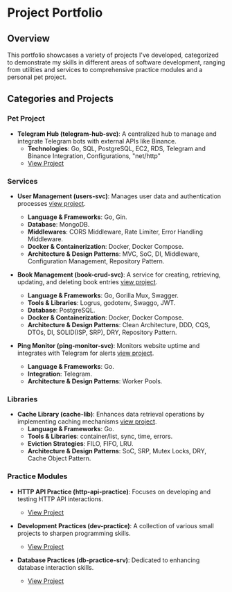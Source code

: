 # Project Portfolio

## Overview
This portfolio showcases a variety of projects I've developed, categorized to demonstrate my skills in different areas of software development, ranging from utilities and services to comprehensive practice modules and a personal pet project.

## Categories and Projects

### Pet Project
- **Telegram Hub (telegram-hub-svc)**: A centralized hub to manage and integrate Telegram bots with external APIs like Binance.
  - **Technologies**: Go, SQL, PostgreSQL, EC2, RDS, Telegram and Binance Integration, Configurations, "net/http"
  - [View Project](https://github.com/bohexists/telegram-hub-svc)

### Services
- **User Management (users-svc)**: Manages user data and authentication processes [view project](https://github.com/bohexists/users-svc).
    - **Language & Frameworks**: Go, Gin.
    - **Database**: MongoDB.
    - **Middlewares**: CORS Middleware, Rate Limiter, Error Handling Middleware.
    - **Docker & Containerization**: Docker, Docker Compose.
    - **Architecture & Design Patterns**: MVC, SoC, DI, Middleware, Configuration Management, Repository Pattern.


- **Book Management (book-crud-svc)**: A service for creating, retrieving, updating, and deleting book entries [view project](https://github.com/bohexists/book-crud-svc).
   - **Language & Frameworks**: Go, Gorilla Mux, Swagger.
   - **Tools & Libraries**: Logrus, godotenv, Swaggo, JWT.
   - **Database**: PostgreSQL.
   - **Docker & Containerization**: Docker, Docker Compose.
   - **Architecture & Design Patterns**: Clean Architecture, DDD, CQS, DTOs, DI, SOLID(ISP, SRP), DRY, Repository Pattern.
  

- **Ping Monitor (ping-monitor-svc)**: Monitors website uptime and integrates with Telegram for alerts [view project](https://github.com/bohexists/ping-monitor-svc).
   - **Language & Frameworks**: Go.
   - **Integration**: Telegram.
   - **Architecture & Design Patterns**: Worker Pools.


### Libraries
- **Cache Library (cache-lib)**: Enhances data retrieval operations by implementing caching mechanisms [view project](https://github.com/bohexists/cache-lib).
   - **Language & Frameworks**: Go.
   - **Tools & Libraries**: container/list, sync, time, errors.
   - **Eviction Strategies**: FILO, FIFO, LRU.
   - **Architecture & Design Patterns**: SoC, SRP, Mutex Locks, DRY, Cache Object Pattern.

### Practice Modules
- **HTTP API Practice (http-api-practice)**: Focuses on developing and testing HTTP API interactions.
    - [View Project](https://github.com/bohexists/http-api-practice)

- **Development Practices (dev-practice)**: A collection of various small projects to sharpen programming skills.
    - [View Project](https://github.com/bohexists/dev-practice)

- **Database Practices (db-practice-srv)**: Dedicated to enhancing database interaction skills.
    - [View Project](https://github.com/bohexists/db-practice-srv)

